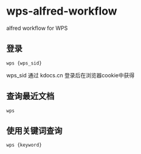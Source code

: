 # wps-alfred-workflow

alfred workflow for WPS

## 登录

`wps {wps_sid}`

wps_sid 通过 kdocs.cn 登录后在浏览器cookie中获得

## 查询最近文档

`wps`

## 使用关键词查询

`wps {keyword}`